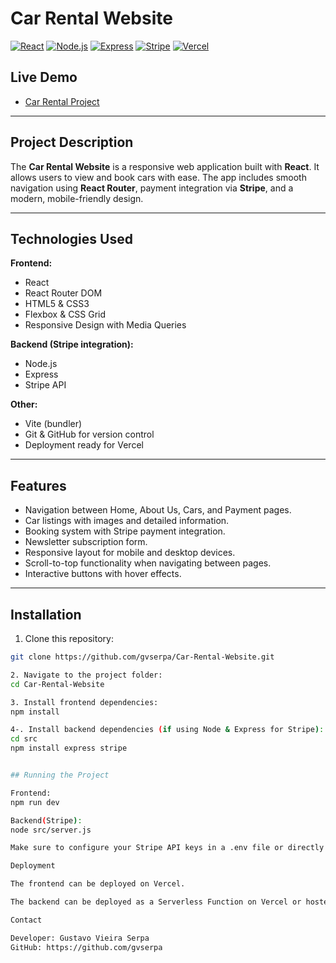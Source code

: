 # Car Rental Website

[![React](https://img.shields.io/badge/React-18.2.0-blue?logo=react&logoColor=white)](https://reactjs.org/)
[![Node.js](https://img.shields.io/badge/Node.js-20.16.0-green?logo=node.js&logoColor=white)](https://nodejs.org/)
[![Express](https://img.shields.io/badge/Express-4.18.2-lightgrey?logo=express&logoColor=black)](https://expressjs.com/)
[![Stripe](https://img.shields.io/badge/Stripe-API-635bff?logo=stripe&logoColor=white)](https://stripe.com/)
[![Vercel](https://img.shields.io/badge/Vercel-Deploy-black?logo=vercel&logoColor=white)](https://vercel.com/)

## Live Demo

- [Car Rental Project](https://car-rental-project-ggrv5hgti.vercel.app/)

---

## Project Description

The **Car Rental Website** is a responsive web application built with **React**. It allows users to view and book cars with ease. The app includes smooth navigation using **React Router**, payment integration via **Stripe**, and a modern, mobile-friendly design.

---

## Technologies Used

**Frontend:**
- React
- React Router DOM
- HTML5 & CSS3
- Flexbox & CSS Grid
- Responsive Design with Media Queries

**Backend (Stripe integration):**
- Node.js
- Express
- Stripe API

**Other:**
- Vite (bundler)
- Git & GitHub for version control
- Deployment ready for Vercel

---

## Features

- Navigation between Home, About Us, Cars, and Payment pages.
- Car listings with images and detailed information.
- Booking system with Stripe payment integration.
- Newsletter subscription form.
- Responsive layout for mobile and desktop devices.
- Scroll-to-top functionality when navigating between pages.
- Interactive buttons with hover effects.

---

## Installation

1. Clone this repository:

```bash
git clone https://github.com/gvserpa/Car-Rental-Website.git

2. Navigate to the project folder:
cd Car-Rental-Website

3. Install frontend dependencies:
npm install

4-. Install backend dependencies (if using Node & Express for Stripe):
cd src
npm install express stripe


## Running the Project

Frontend:
npm run dev

Backend(Stripe):
node src/server.js

Make sure to configure your Stripe API keys in a .env file or directly in server.js.

Deployment

The frontend can be deployed on Vercel.

The backend can be deployed as a Serverless Function on Vercel or hosted separately on platforms like Render or Heroku.

Contact

Developer: Gustavo Vieira Serpa
GitHub: https://github.com/gvserpa







